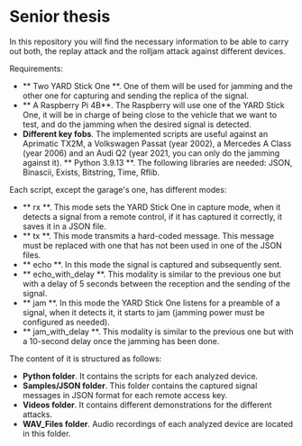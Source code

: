 # Senior thesis
In this repository you will find the necessary information to be able to carry out both, the replay attack and the rolljam attack against different devices.

Requirements:
* ** Two YARD Stick One **. One of them will be used for jamming and the other one for capturing and sending the replica of the signal.
* ** A Raspberry Pi 4B**. The Raspberry will use one of the YARD Stick One, it will be in charge of being close to the vehicle that we want to test, and do the jamming when the desired signal is detected.
* **Different key fobs**. The implemented scripts are useful against an Aprimatic TX2M, a Volkswagen Passat (year 2002), a Mercedes A Class (year 2006) and an Audi Q2 (year 2021, you can only do the jamming against it).
  ** Python 3.9.13 **. The following libraries are needed: JSON, Binascii, Exists, Bitstring, Time, Rflib.
 
Each script, except the garage's one, has different modes:
* ** rx **. This mode sets the YARD Stick One in capture mode, when it detects a signal from a remote control, if it has captured it correctly, it saves it in a JSON file.
* ** tx **. This mode transmits a hard-coded message. This message must be replaced with one that has not been used in one of the JSON files.
* ** echo **. In this mode the signal is captured and subsequently sent.
* ** echo_with_delay **. This modality is similar to the previous one but with a delay of 5 seconds between the reception and the sending of the signal.
* ** jam **. In this mode the YARD Stick One listens for a preamble of a signal, when it detects it, it starts to jam (jamming power must be configured as needed).
* ** jam_with_delay **. This modality is similar to the previous one but with a 10-second delay once the jamming has been done.

The content of it is structured as follows:
* **Python folder**. It contains the scripts for each analyzed device.
* **Samples/JSON folder**. This folder contains the captured signal messages in JSON format for each remote access key.
* **Videos folder**. It contains different demonstrations for the different attacks.
* **WAV_Files folder**. Audio recordings of each analyzed device are located in this folder.
